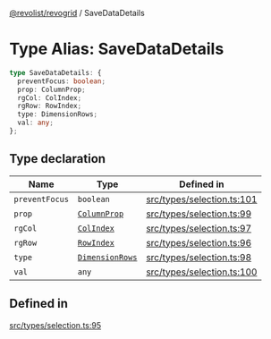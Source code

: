 [@revolist/revogrid](README.md) / SaveDataDetails

# Type Alias: SaveDataDetails

```ts
type SaveDataDetails: {
  preventFocus: boolean;
  prop: ColumnProp;
  rgCol: ColIndex;
  rgRow: RowIndex;
  type: DimensionRows;
  val: any;
};
```

## Type declaration

| Name | Type | Defined in |
| ------ | ------ | ------ |
| `preventFocus` | `boolean` | [src/types/selection.ts:101](https://github.com/revolist/revogrid/blob/93978cbf92b3c4002586c5528517b1ce86d856d9/src/types/selection.ts#L101) |
| `prop` | [`ColumnProp`](TypeAlias.ColumnProp.md) | [src/types/selection.ts:99](https://github.com/revolist/revogrid/blob/93978cbf92b3c4002586c5528517b1ce86d856d9/src/types/selection.ts#L99) |
| `rgCol` | [`ColIndex`](TypeAlias.ColIndex.md) | [src/types/selection.ts:97](https://github.com/revolist/revogrid/blob/93978cbf92b3c4002586c5528517b1ce86d856d9/src/types/selection.ts#L97) |
| `rgRow` | [`RowIndex`](TypeAlias.RowIndex.md) | [src/types/selection.ts:96](https://github.com/revolist/revogrid/blob/93978cbf92b3c4002586c5528517b1ce86d856d9/src/types/selection.ts#L96) |
| `type` | [`DimensionRows`](TypeAlias.DimensionRows.md) | [src/types/selection.ts:98](https://github.com/revolist/revogrid/blob/93978cbf92b3c4002586c5528517b1ce86d856d9/src/types/selection.ts#L98) |
| `val` | `any` | [src/types/selection.ts:100](https://github.com/revolist/revogrid/blob/93978cbf92b3c4002586c5528517b1ce86d856d9/src/types/selection.ts#L100) |

## Defined in

[src/types/selection.ts:95](https://github.com/revolist/revogrid/blob/93978cbf92b3c4002586c5528517b1ce86d856d9/src/types/selection.ts#L95)
